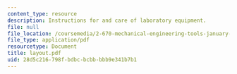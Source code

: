 ```yaml
---
content_type: resource
description: Instructions for and care of laboratory equipment.
file: null
file_location: /coursemedia/2-670-mechanical-engineering-tools-january-iap-2004/28d5c216798fbdbcbcbbbbb9e341b7b1_layout.pdf
file_type: application/pdf
resourcetype: Document
title: layout.pdf
uid: 28d5c216-798f-bdbc-bcbb-bbb9e341b7b1
---
```

